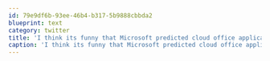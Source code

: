 ```yaml
---
id: 79e9df6b-93ee-46b4-b317-5b9888cbbda2
blueprint: text
category: twitter
title: 'I think its funny that Microsoft predicted cloud office applications years ago then Google came along and did it.'
caption: 'I think its funny that Microsoft predicted cloud office applications years ago then Google came along and did it.'
---
```

